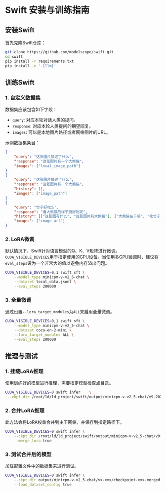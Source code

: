 # Swift 安装与训练指南

## 安装Swift

首先克隆Swift仓库：

```sh
git clone https://github.com/modelscope/swift.git
cd swift
pip install -r requirements.txt
pip install -e '.[llm]'
```

## 训练Swift

### 1. 自定义数据集

数据集应该包含如下字段：
- `query`: 对应本轮对话人类的提问。
- `response`: 对应本轮人类提问的期望回复。
- `images`: 可以是本地图片路径或者网络图片的URL。

示例数据集条目：

```json
{
    "query": "这张图片描述了什么",
    "response": "这张图片有一个大熊猫",
    "images": ["local_image_path"]
}
{
    "query": "这张图片描述了什么",
    "response": "这张图片有一个大熊猫",
    "history": [],
    "images": ["image_path"]
}
{
    "query": "竹子好吃么",
    "response": "看大熊猫的样子挺好吃呢",
    "history": [["这张图有什么", "这张图片有大熊猫"], ["大熊猫在干嘛", "吃竹子"]],
    "images": ["image_url"]
}
```

### 2. LoRA微调

默认情况下，Swift针对语言模型的Q、K、V矩阵进行微调。`CUDA_VISIBLE_DEVICES`用于指定使用的GPU设备。当使用多GPU微调时，建议将`eval_steps`设为一个非常大的值以避免内存溢出问题。

```sh
CUDA_VISIBLE_DEVICES=0,1 swift sft \
    --model_type minicpm-v-v2_5-chat \
    --dataset local_data.jsonl \
    --eval_steps 200000
```

### 3. 全量微调

通过设置`--lora_target_modules`为`ALL`来启用全量微调。

```sh
CUDA_VISIBLE_DEVICES=0,1 swift sft \
    --model_type minicpm-v-v2_5-chat \
    --dataset coco-en-2-mini \
    --lora_target_modules ALL \
    --eval_steps 200000
```

## 推理与测试

### 1. 挂载LoRA推理

使用训练好的模型进行推理，需要指定模型检查点目录。

```sh
CUDA_VISIBLE_DEVICES=0 swift infer    \
 --ckpt_dir /root/ld/ld_project/swift/output/minicpm-v-v2_5-chat/v9-20240705-171455/checkpoint-10
```

### 2. 合并LoRA推理

此方法会将LoRA权重合并到主干网络，并保存到指定路径下。

```sh
CUDA_VISIBLE_DEVICES=0 swift infer \
    --ckpt_dir /root/ld/ld_project/swift/output/minicpm-v-v2_5-chat/v9-20240705-171455/checkpoint-10 \
    --merge_lora true
```

### 3. 测试合并后的模型

加载配置文件中的数据集来进行测试。

```sh
CUDA_VISIBLE_DEVICES=0 swift infer \
    --ckpt_dir output/minicpm-v-v2_5-chat/vx-xxx/checkpoint-xxx-merged \
    --load_dataset_config true
```
